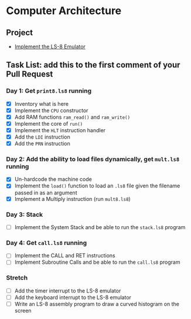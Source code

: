 # Computer Architecture

## Project

* [Implement the LS-8 Emulator](ls8/)

## Task List: add this to the first comment of your Pull Request

### Day 1: Get `print8.ls8` running

- [X] Inventory what is here
- [X] Implement the `CPU` constructor
- [X] Add RAM functions `ram_read()` and `ram_write()`
- [x] Implement the core of `run()`
- [X] Implement the `HLT` instruction handler
- [X] Add the `LDI` instruction
- [X] Add the `PRN` instruction

### Day 2: Add the ability to load files dynamically, get `mult.ls8` running

- [X] Un-hardcode the machine code
- [X] Implement the `load()` function to load an `.ls8` file given the filename
      passed in as an argument
- [X] Implement a Multiply instruction (run `mult8.ls8`)

### Day 3: Stack

- [ ] Implement the System Stack and be able to run the `stack.ls8` program

### Day 4: Get `call.ls8` running

- [ ] Implement the CALL and RET instructions
- [ ] Implement Subroutine Calls and be able to run the `call.ls8` program

### Stretch

- [ ] Add the timer interrupt to the LS-8 emulator
- [ ] Add the keyboard interrupt to the LS-8 emulator
- [ ] Write an LS-8 assembly program to draw a curved histogram on the screen
